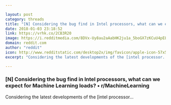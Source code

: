 ```yaml
---

layout: post
category: threads
title: "[N] Considering the bug find in Intel processors, what can we expect for Machine Learning loads?"
date: 2018-01-03 23:18:52
link: https://vrhk.co/2CB3R20
image: https://i.redditmedia.com/8DVx-Uy8au2aAabHK2ju1a_5boGX7zKCuU4pELIhXTg.jpg?w=320&s=bdd8057f4cdcbc785fba9a63e24c3c34
domain: reddit.com
author: "reddit"
icon: http://www.redditstatic.com/desktop2x/img/favicon/apple-icon-57x57.png
excerpt: "Considering the latest developments of the [intel processor..."

---
```


### [N] Considering the bug find in Intel processors, what can we expect for Machine Learning loads? • r/MachineLearning

Considering the latest developments of the [intel processor...
